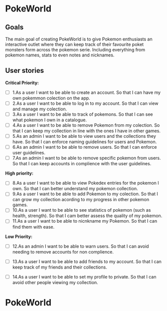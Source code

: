 # PokeWorld

## Goals
The main goal of creating PokeWorld is to give Pokemon enthusiasts an interactive outlet where they can keep track of their favourite poket monsters form across the pokemon serie. Including everything from pokemon names, stats to even notes and nicknames.

## User stories

**Critical Priority:**

- [ ] 1.As a user I want to be able to create an account. So that I can have my own pokemmon colection on the app.
- [ ] 2.As a user I want to be able to log in to my account. So that I can view and manage my colection.
- [ ] 3.As a user I want to be able to track of pokemons. So that I can see what pokemon I own in a catalogue.
- [ ] 4.As a user I want to be able to remove Pokemon from my colection. So that I can keep my collection in line with the ones I have in other games.
- [ ] 5.As an admin I want to be able to view users and the collections they have. So that I can enforce naming guidelines for users and Pokemon.
- [ ] 6.As an admin I want to be able to remove users. So that I can enforce user guidelines.
- [ ] 7.As an admin I want to be able to remove specific pokemon from users. So that I can keep accounts in complience with the user guidelines.

**High priority:**

- [ ] 8.As a user I want to be able to view Pokedex entries for the pokemon I own. So that I can better understand my pokemon collection.
- [ ] 9.As a user I want to be able to add Pokemon to my colection. So that I can grow my collection acording to my progress in other pokemon games.
- [ ] 10.As a user I want to be able to see statistics of pokemon (such as health, strength). So that I cam better assess the quality of my pokemon.
- [ ] 11.As a user I want to be able to nicnkname my Pokemon. So that I can find them with ease.

**Low Priority:**

- [ ] 12.As an admin I want to be able to warn users. So that I can avoid needing to remove accounts for non complience.
- [ ] 13.As a user I want to be able to add friends to my account. So that I can keep track of my friends and their collections.
- [ ] 14.As a user I want to be able to set my profile to private. So that I can avoid other people viewing my collection.


# PokeWorld
